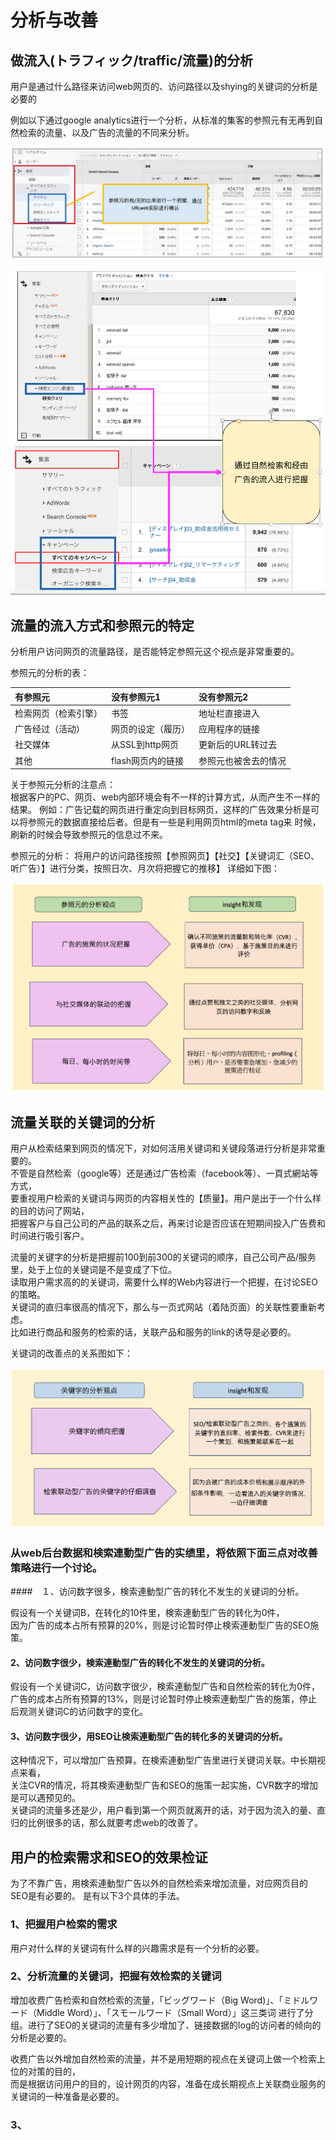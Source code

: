 # 分析与改善

## 做流入(トラフィック/traffic/流量)的分析
<p>用户是通过什么路径来访问web网页的、访问路径以及shying的关键词的分析是必要的</p>
<p>例如以下通过google analytics进行一个分析，从标准的集客的参照元有无再到自然检索的流量、以及广告的流量的不同来分析。</p>

![google_analytics_refer](https://github.com/Seankharisma/Data_Analysis_Project/blob/master/Web%20analyst/Web%E8%A7%A3%E6%9E%90/picture/google_analytics_refer.png)

![google_analytics_refer2](https://github.com/Seankharisma/Data_Analysis_Project/blob/master/Web%20analyst/Web%E8%A7%A3%E6%9E%90/picture/google_analytics_refer2.png)

## 流量的流入方式和参照元的特定

<p>分析用户访问网页的流量路径，是否能特定参照元这个视点是非常重要的。</p>
参照元的分析的表：

| 有参照元       | 没有参照元1      | 没有参照元2     |
|:-----------|:------------|:-----------|
| 检索网页（检索引擎） | 书签          | 地址栏直接进入    |
| 广告经过（活动）   | 网页的设定（履历）   | 应用程序的链接    |
| 社交媒体       | 从SSL到http网页 | 更新后的URL转过去 |
| 其他         | flash网页内的链接 | 参照元也被舍去的情况 |

<p>关于参照元分析的注意点：<br>
根据客户的PC、网页、web内部环境会有不一样的计算方式，从而产生不一样的结果。
例如：广告记载的网页进行重定向到目标网页，这样的广告效果分析是可以将参照元的数据直接给后者。但是有一些是利用网页html的meta tag来
时候，刷新的时候会导致参照元的信息过不来。
</p>
<p>
参照元的分析：
将用户的访问路径按照【参照网页】【社交】【关键词汇（SEO、听广告）】进行分类，按照日次、月次将把握它的推移】
详细如下图：

![参照元的分析](https://github.com/Seankharisma/Data_Analysis_Project/blob/master/Web%20analyst/Web%E8%A7%A3%E6%9E%90/picture/referred_analyst_adv_point.png)


</p>

## 流量关联的关键词的分析
<p>用户从检索结果到网页的情况下，对如何活用关键词和关键段落进行分析是非常重要的。<br>
不管是自然检索（google等）还是通过广告检索（facebook等）、一頁式網站等方式，<br>
要重视用户检索的关键词与网页的内容相关性的【质量】。用户是出于一个什么样的目的访问了网站，<br>
把握客户与自己公司的产品的联系之后，再来讨论是否应该在短期间投入广告费和时间进行吸引客户。
</p>
<p>
流量的关键字的分析是把握前100到前300的关键词的顺序，自己公司产品/服务里，处于上位的关键词是不是变成了下位。<br>
读取用户需求高的的关键词，需要什么样的Web内容进行一个把握，在讨论SEO的策略。<br>
关键词的直归率很高的情况下，那么与一页式网站（着陆页面）的关联性要重新考虑。<br>
比如进行商品和服务的检索的话，关联产品和服务的link的诱导是必要的。
</p>
关键词的改善点的关系图如下：

![关键词的分析](https://github.com/Seankharisma/Data_Analysis_Project/blob/master/Web%20analyst/Web%E8%A7%A3%E6%9E%90/picture/keyword_analyst_way.png)

### 从web后台数据和検索連動型广告的实绩里，将依照下面三点对改善策略进行一个讨论。

####　１、访问数字很多，検索連動型广告的转化不发生的关键词的分析。
<p>假设有一个关键词B，在转化的10件里，検索連動型广告的转化为0件，<br>
因为广告的成本占所有预算的20%，则是讨论暂时停止検索連動型广告的SEO施策。
</p>

####  2、访问数字很少，検索連動型广告的转化不发生的关键词的分析。
<p>假设有一个关键词C，访问数字很少，検索連動型广告和自然检索的转化为0件，<br>
广告的成本占所有预算的13%，则是讨论暂时停止検索連動型广告的施策，停止后观测关键词C的访问数字的变化。
</p>

####  3、访问数字很少，用SEO让検索連動型广告的转化多的关键词的分析。
<p>这种情况下，可以增加广告预算。在検索連動型广告里进行关键词关联。中长期视点来看，<br>
关注CVR的情况，将其検索連動型广告和SEO的施策一起实施，CVR数字的增加是可以遇预见的。<br>
关键词的流量多还是少，用户看到第一个网页就离开的话，对于因为流入的量、直归的比例很多的话，那么就要考虑web的改善了。
</p>

## 用户的检索需求和SEO的效果检证
<p>为了不靠广告，用検索連動型广告以外的自然检索来增加流量，对应网页目的SEO是有必要的。
是有以下3个具体的手法。
</p>

### 1、把握用户检索的需求
<p>
用户对什么样的关键词有什么样的兴趣需求是有一个分析的必要。
</p>

### 2、分析流量的关键词，把握有效检索的关键词
<p>增加收费广告检索和自然检索的流量，「ビッグワード（Big Word)」、「ミドルワード（Middle Word）」、「スモールワード（Small Word）」这三类词
进行了分组。进行了SEO的关键词的流量有多少增加了、链接数据的log的访问者的倾向的分析是必要的。
</p>
<p>
收费广告以外增加自然检索的流量，并不是用短期的视点在关键词上做一个检索上位的对策的目的，<br>
而是根据访问用户的目的，设计网页的内容，准备在成长期视点上关联商业服务的关键词的一种准备是必要的。
</p>




### 3、

